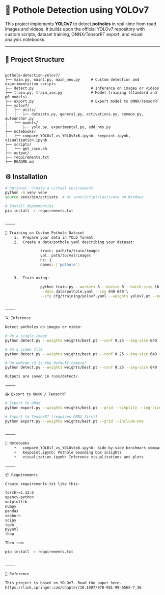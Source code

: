 
# 🚧 Pothole Detection using YOLOv7

This project implements **YOLOv7** to detect **potholes** in real-time from road images and videos. It builds upon the official YOLOv7 repository with custom scripts, dataset training, ONNX/TensorRT export, and visual analysis notebooks.

---

## 📂 Project Structure
<pre><code>
pothole-detection-yolov7/
├── main.py, main1.py, main_new.py     # Custom detection and experimentation scripts
├── detect.py                          # Inference on images or videos
├── train.py, train_aux.py             # Model training (standard and p6 models)
├── export.py                          # Export model to ONNX/TensorRT
├── yolov7/
│   ├── utils/
│   │   ├── datasets.py, general.py, activations.py, common.py, autoanchor.py
│   └── models/
│       ├── yolo.py, experimental.py, add_nms.py
├── notebooks/
│   ├── compare_YOLOv7_vs_YOLOv5x6.ipynb, keypoint.ipynb, visualization.ipynb
├── scripts/
│   └── get_coco.sh
├── output/
├── requirements.txt
├── README.md
</code></pre>


## ⚙️ Installation

```bash
# Optional: Create a virtual environment
python -m venv venv
source venv/bin/activate  # or venv\Scripts\activate on Windows

# Install dependencies
pip install -r requirements.txt


⸻

🧠 Training on Custom Pothole Dataset
	1.	Prepare your data in YOLO format.
	2.	Create a data/pothole.yaml describing your dataset:

                train: path/to/train/images
                val: path/to/val/images
                nc: 1
                names: ['pothole']


	3.	Train using:

                python train.py --workers 8 --device 0 --batch-size 16 \
                --data data/pothole.yaml --img 640 640 \
                --cfg cfg/training/yolov7.yaml --weights yolov7.pt --name pothole_yolov7


⸻

🔍 Inference

Detect potholes on images or video:

# On a single image
python detect.py --weights weights/best.pt --conf 0.25 --img-size 640 --source input/image.jpg

# On a video file
python detect.py --weights weights/best.pt --conf 0.25 --img-size 640 --source input/road.mp4

# On webcam (0 is the default camera)
python detect.py --weights weights/best.pt --conf 0.25 --img-size 640 --source 0

Outputs are saved in runs/detect/.

⸻

📤 Export to ONNX / TensorRT

# Export to ONNX
python export.py --weights weights/best.pt --grid --simplify --img-size 640 640

# Export to TensorRT (requires ONNX first)
python export.py --weights weights/best.pt --grid --include-nms


⸻

📒 Notebooks
	•	compare_YOLOv7_vs_YOLOv5x6.ipynb: Side-by-side benchmark comparisons
	•	keypoint.ipynb: Pothole bounding box insights
	•	visualization.ipynb: Inference visualizations and plots

⸻

📦 Requirements

Create requirements.txt like this:

torch>=1.12.0
opencv-python
matplotlib
numpy
pandas
seaborn
scipy
tqdm
pyyaml
thop

Then run:

pip install -r requirements.txt


⸻

🔗 Reference

This project is based on YOLOv7. Read the paper here.
https://link.springer.com/chapter/10.1007/978-981-99-6568-7_36

